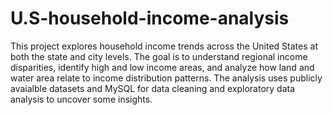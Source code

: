 # U.S-household-income-analysis

This project explores household income trends across the United States at both the state and city levels. The goal is to understand regional income disparities, identify high and low income areas, and analyze how land and water area relate to income distribution patterns. The analysis uses publicly avaialble datasets and MySQL for data cleaning and exploratory data analysis to uncover some insights.
